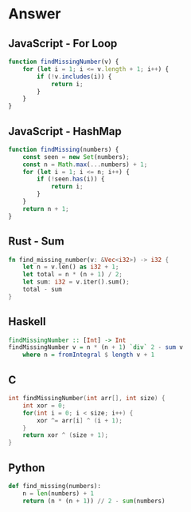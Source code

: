 # Answer

## JavaScript - For Loop

```javascript
function findMissingNumber(v) {
    for (let i = 1; i <= v.length + 1; i++) {
        if (!v.includes(i)) {
            return i;
        }
    }
}
```

## JavaScript - HashMap

```js
function findMissing(numbers) {
    const seen = new Set(numbers);
    const n = Math.max(...numbers) + 1;
    for (let i = 1; i <= n; i++) {
        if (!seen.has(i)) {
            return i;
        }
    }
    return n + 1;
}

```

## Rust - Sum

```rust
fn find_missing_number(v: &Vec<i32>) -> i32 {
    let n = v.len() as i32 + 1;
    let total = n * (n + 1) / 2;
    let sum: i32 = v.iter().sum();
    total - sum
}
```

## Haskell

```haskell
findMissingNumber :: [Int] -> Int
findMissingNumber v = n * (n + 1) `div` 2 - sum v
    where n = fromIntegral $ length v + 1
```

## C

```c
int findMissingNumber(int arr[], int size) {
    int xor = 0;
    for(int i = 0; i < size; i++) {
        xor ^= arr[i] ^ (i + 1);
    }
    return xor ^ (size + 1);
}
```

## Python

```py
def find_missing(numbers):
    n = len(numbers) + 1
    return (n * (n + 1)) // 2 - sum(numbers)
```